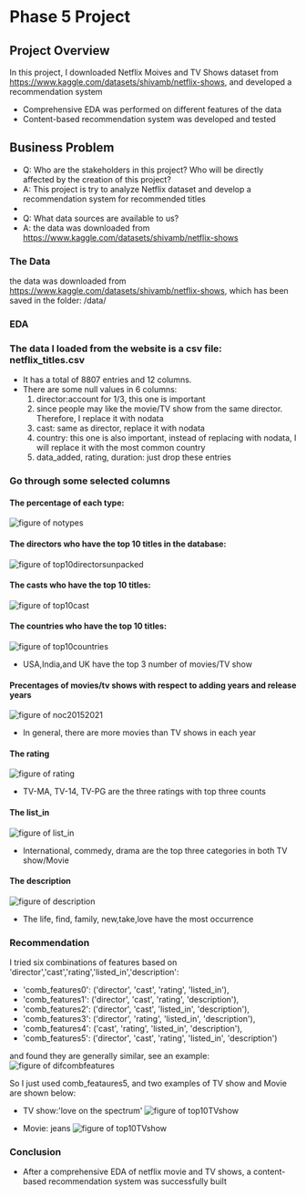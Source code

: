 # Phase 5 Project


## Project Overview

In this project, I downloaded Netflix Moives and TV Shows dataset from https://www.kaggle.com/datasets/shivamb/netflix-shows, and developed a recommendation system
- Comprehensive EDA was performed on different features of the data
- Content-based recommendation system was developed and tested

## Business Problem

* Q: Who are the stakeholders in this project? Who will be directly affected by the creation of this project?
* A: This project is try to analyze Netflix dataset and develop a recommendation system for recommended titles
*
* Q: What data sources are available to us?
* A: the data was downloaded from  https://www.kaggle.com/datasets/shivamb/netflix-shows


### The Data

the data was downloaded from  https://www.kaggle.com/datasets/shivamb/netflix-shows, which has been saved in the folder: /data/

### EDA

### The data I loaded from the website is a csv file: netflix_titles.csv

- It has a total of 8807 entries and 12 columns.
- There are some null values in 6 columns:
  1) director:account for 1/3, this one is important 
  2) since people may like the movie/TV show from the same director. Therefore, I replace it with nodata
  3) cast: same as director, replace it with nodata
  4) country: this one is also important, instead of replacing with nodata, I will replace it with the most common country
  5) data_added, rating, duration: just drop these entries

### Go through some selected columns
#### The percentage of each type:
![figure of notypes](figures/notypes.png)

#### The directors who have the top 10 titles in the database:
![figure of top10directorsunpacked](figures/top10directorunpacked.png)

#### The casts who have the top 10 titles:
![figure of top10cast](figures/top10castunpacked.png)

#### The countries who have the top 10 titles:
![figure of top10countries](figures/top10countryunpacked.png)
- USA,India,and UK have the top 3 number of movies/TV show

#### Precentages of movies/tv shows with respect to adding years and release years
![figure of noc20152021](figures/numofcounts2015_2021.png)
- In general, there are more movies than TV shows in each year

#### The rating
![figure of rating](figures/ratingcount.png)
- TV-MA, TV-14, TV-PG are the three ratings with top three counts

#### The list_in
![figure of list_in](figures/top10listed_inunpackedTVShow.png)
- International, commedy, drama are the top three categories in both TV show/Movie

#### The description
![figure of description](figures/descriptionwordcloud.png)
- The life, find, family, new,take,love have the most occurrence

### Recommendation

I tried six combinations of features based on 'director','cast','rating','listed_in','description':
- 'comb_features0': ('director', 'cast', 'rating', 'listed_in'),
- 'comb_features1': ('director', 'cast', 'rating', 'description'),
- 'comb_features2': ('director', 'cast', 'listed_in', 'description'),
- 'comb_features3': ('director', 'rating', 'listed_in', 'description'),
- 'comb_features4': ('cast', 'rating', 'listed_in', 'description'),
- 'comb_features5': ('director', 'cast', 'rating', 'listed_in', 'description')

and found they are generally similar, see an example:
![figure of difcombfeatures](figures/top10recomdtitles_toohottohandlebrazil_df.png)

So I just used comb_feataures5, and two examples of TV show and Movie are shown below:
- TV show:'love on the spectrum'
![figure of top10TVshow](figures/top10recomdtitles_loveonthespectrum.png)

- Movie: jeans
![figure of top10TVshow](figures/top10recomdtitles_jeans.png)

### Conclusion
- After a comprehensive EDA of netflix movie and TV shows, a content-based recommendation system was successfully built


